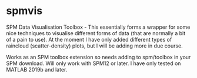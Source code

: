 # spmvis
SPM Data Visualisation Toolbox - This essentially forms a wrapper for some nice techniques to visualise different forms of data (that are normally a bit of a pain to use). At the moment I have only added different types of raincloud (scatter-density) plots, but I will be adding more in due course. 

Works as an SPM toolbox extension so needs adding to spm/toolbox in your SPM download. Will only work with SPM12 or later. I have only tested on MATLAB 2019b and later.
